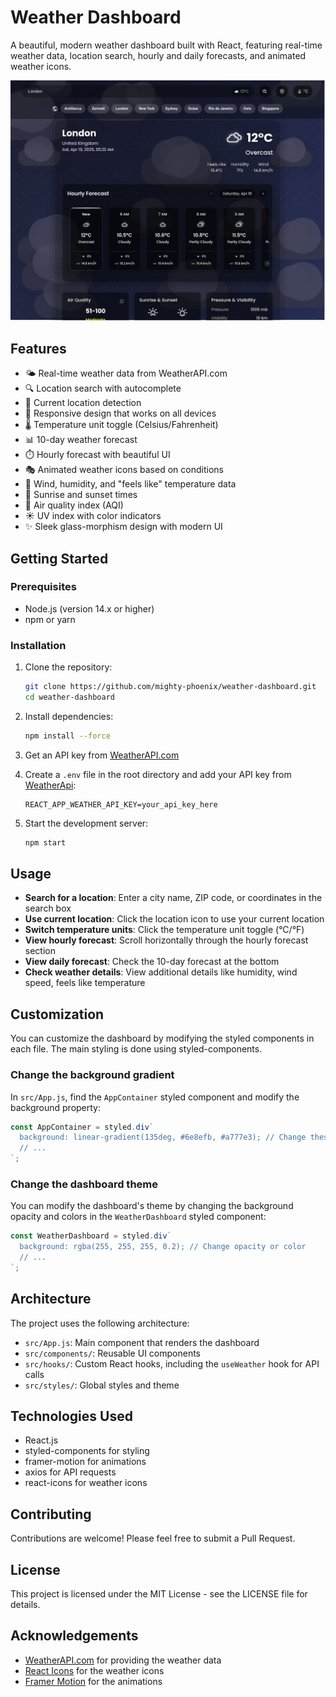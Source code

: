 # Weather Dashboard

A beautiful, modern weather dashboard built with React, featuring real-time weather data, location search, hourly and daily forecasts, and animated weather icons.

![Weather Dashboard Screenshot](screenshot.png)

## Features

- 🌤️ Real-time weather data from WeatherAPI.com
- 🔍 Location search with autocomplete
- 📍 Current location detection
- 📱 Responsive design that works on all devices
- 🌡️ Temperature unit toggle (Celsius/Fahrenheit)
- 📊 10-day weather forecast
- ⏱️ Hourly forecast with beautiful UI
- 🎭 Animated weather icons based on conditions
- 💨 Wind, humidity, and "feels like" temperature data
- 🌅 Sunrise and sunset times
- 🌈 Air quality index (AQI)
- ☀️ UV index with color indicators
- ✨ Sleek glass-morphism design with modern UI

## Getting Started

### Prerequisites

- Node.js (version 14.x or higher)
- npm or yarn

### Installation

1. Clone the repository:
   ```bash
   git clone https://github.com/mighty-phoenix/weather-dashboard.git
   cd weather-dashboard
   ```

2. Install dependencies:
   ```bash
   npm install --force
   ```

3. Get an API key from [WeatherAPI.com](https://www.weatherapi.com/)

4. Create a `.env` file in the root directory and add your API key from [WeatherApi](https://www.weatherapi.com/):
   ```
   REACT_APP_WEATHER_API_KEY=your_api_key_here
   ```
5. Start the development server:
   ```bash
   npm start
   ```

## Usage

- **Search for a location**: Enter a city name, ZIP code, or coordinates in the search box
- **Use current location**: Click the location icon to use your current location
- **Switch temperature units**: Click the temperature unit toggle (°C/°F)
- **View hourly forecast**: Scroll horizontally through the hourly forecast section
- **View daily forecast**: Check the 10-day forecast at the bottom
- **Check weather details**: View additional details like humidity, wind speed, feels like temperature

## Customization

You can customize the dashboard by modifying the styled components in each file. The main styling is done using styled-components.

### Change the background gradient

In `src/App.js`, find the `AppContainer` styled component and modify the background property:

```javascript
const AppContainer = styled.div`
  background: linear-gradient(135deg, #6e8efb, #a777e3); // Change these colors
  // ...
`;
```

### Change the dashboard theme

You can modify the dashboard's theme by changing the background opacity and colors in the `WeatherDashboard` styled component:

```javascript
const WeatherDashboard = styled.div`
  background: rgba(255, 255, 255, 0.2); // Change opacity or color
  // ...
`;
```

## Architecture

The project uses the following architecture:

- `src/App.js`: Main component that renders the dashboard
- `src/components/`: Reusable UI components
- `src/hooks/`: Custom React hooks, including the `useWeather` hook for API calls
- `src/styles/`: Global styles and theme

## Technologies Used

- React.js
- styled-components for styling
- framer-motion for animations
- axios for API requests
- react-icons for weather icons

## Contributing

Contributions are welcome! Please feel free to submit a Pull Request.

## License

This project is licensed under the MIT License - see the LICENSE file for details.

## Acknowledgements

- [WeatherAPI.com](https://www.weatherapi.com/) for providing the weather data
- [React Icons](https://react-icons.github.io/react-icons/) for the weather icons
- [Framer Motion](https://www.framer.com/motion/) for the animations
